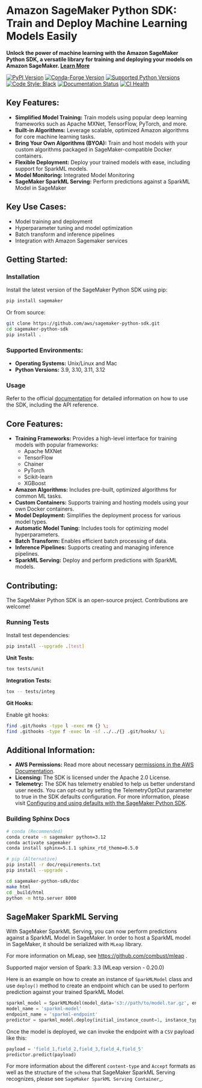# Amazon SageMaker Python SDK: Train and Deploy Machine Learning Models Easily

**Unlock the power of machine learning with the Amazon SageMaker Python SDK, a versatile library for training and deploying your models on Amazon SageMaker. [Learn More](https://github.com/aws/sagemaker-python-sdk)**

[![PyPI Version](https://img.shields.io/pypi/v/sagemaker.svg)](https://pypi.python.org/pypi/sagemaker)
[![Conda-Forge Version](https://img.shields.io/conda/vn/conda-forge/sagemaker-python-sdk.svg)](https://anaconda.org/conda-forge/sagemaker-python-sdk)
[![Supported Python Versions](https://img.shields.io/pypi/pyversions/sagemaker.svg)](https://pypi.python.org/pypi/sagemaker)
[![Code Style: Black](https://img.shields.io/badge/code_style-black-000000.svg)](https://github.com/python/black)
[![Documentation Status](https://readthedocs.org/projects/sagemaker/badge/?version=stable)](https://sagemaker.readthedocs.io/en/stable/)
[![CI Health](https://github.com/aws/sagemaker-python-sdk/actions/workflows/codebuild-ci-health.yml/badge.svg)](https://github.com/aws/sagemaker-python-sdk/actions/workflows/codebuild-ci-health.yml)

## Key Features:

*   **Simplified Model Training:** Train models using popular deep learning frameworks such as Apache MXNet, TensorFlow, PyTorch, and more.
*   **Built-in Algorithms:** Leverage scalable, optimized Amazon algorithms for core machine learning tasks.
*   **Bring Your Own Algorithms (BYOA):** Train and host models with your custom algorithms packaged in SageMaker-compatible Docker containers.
*   **Flexible Deployment:** Deploy your trained models with ease, including support for SparkML models.
*   **Model Monitoring:** Integrated Model Monitoring
*   **SageMaker SparkML Serving:** Perform predictions against a SparkML Model in SageMaker

## Key Use Cases:

*   Model training and deployment
*   Hyperparameter tuning and model optimization
*   Batch transform and inference pipelines
*   Integration with Amazon Sagemaker services

## Getting Started:

### Installation

Install the latest version of the SageMaker Python SDK using pip:

```bash
pip install sagemaker
```

Or from source:
```bash
git clone https://github.com/aws/sagemaker-python-sdk.git
cd sagemaker-python-sdk
pip install .
```

### Supported Environments:

*   **Operating Systems:** Unix/Linux and Mac
*   **Python Versions:** 3.9, 3.10, 3.11, 3.12

### Usage

Refer to the official [documentation](https://sagemaker.readthedocs.io) for detailed information on how to use the SDK, including the API reference.

## Core Features:

*   **Training Frameworks:** Provides a high-level interface for training models with popular frameworks:
    *   Apache MXNet
    *   TensorFlow
    *   Chainer
    *   PyTorch
    *   Scikit-learn
    *   XGBoost
*   **Amazon Algorithms:** Includes pre-built, optimized algorithms for common ML tasks.
*   **Custom Containers:** Supports training and hosting models using your own Docker containers.
*   **Model Deployment:** Simplifies the deployment process for various model types.
*   **Automatic Model Tuning:** Includes tools for optimizing model hyperparameters.
*   **Batch Transform:** Enables efficient batch processing of data.
*   **Inference Pipelines:** Supports creating and managing inference pipelines.
*   **SparkML Serving:** Deploy and perform predictions with SparkML models.

## Contributing:

The SageMaker Python SDK is an open-source project. Contributions are welcome!

### Running Tests

Install test dependencies:
```bash
pip install --upgrade .[test]
```

**Unit Tests:**
```bash
tox tests/unit
```

**Integration Tests:**
```bash
tox -- tests/integ
```

**Git Hooks:**

Enable git hooks:
```bash
find .git/hooks -type l -exec rm {} \;
find .githooks -type f -exec ln -sf ../../{} .git/hooks/ \;
```

## Additional Information:

*   **AWS Permissions:** Read more about necessary [permissions in the AWS Documentation](https://docs.aws.amazon.com/sagemaker/latest/dg/sagemaker-roles.html).
*   **Licensing:** The SDK is licensed under the Apache 2.0 License.
*   **Telemetry:** The SDK has telemetry enabled to help us better understand user needs. You can opt-out by setting the TelemetryOptOut parameter to true in the SDK defaults configuration. For more information, please visit [Configuring and using defaults with the SageMaker Python SDK](https://sagemaker.readthedocs.io/en/stable/overview.html#configuring-and-using-defaults-with-the-sagemaker-python-sdk).

### Building Sphinx Docs

```bash
# conda (Recommended)
conda create -n sagemaker python=3.12
conda activate sagemaker
conda install sphinx=5.1.1 sphinx_rtd_theme=0.5.0

# pip (Alternative)
pip install -r doc/requirements.txt
pip install --upgrade .

cd sagemaker-python-sdk/doc
make html
cd _build/html
python -m http.server 8000
```

## SageMaker SparkML Serving

With SageMaker SparkML Serving, you can now perform predictions against a SparkML Model in SageMaker. In order to host a SparkML model in SageMaker, it should be serialized with ``MLeap`` library.

For more information on MLeap, see https://github.com/combust/mleap .

Supported major version of Spark: 3.3 (MLeap version - 0.20.0)

Here is an example on how to create an instance of  ``SparkMLModel`` class and use ``deploy()`` method to create an
endpoint which can be used to perform prediction against your trained SparkML Model.

```python
sparkml_model = SparkMLModel(model_data='s3://path/to/model.tar.gz', env={'SAGEMAKER_SPARKML_SCHEMA': schema})
model_name = 'sparkml-model'
endpoint_name = 'sparkml-endpoint'
predictor = sparkml_model.deploy(initial_instance_count=1, instance_type='ml.c4.xlarge', endpoint_name=endpoint_name)
```

Once the model is deployed, we can invoke the endpoint with a ``CSV`` payload like this:

```python
payload = 'field_1,field_2,field_3,field_4,field_5'
predictor.predict(payload)
```

For more information about the different ``content-type`` and ``Accept`` formats as well as the structure of the
``schema`` that SageMaker SparkML Serving recognizes, please see `SageMaker SparkML Serving Container`_.